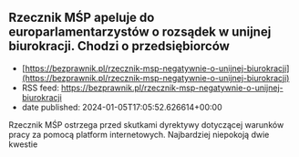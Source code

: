 ## Rzecznik MŚP apeluje do europarlamentarzystów o rozsądek w unijnej biurokracji. Chodzi o przedsiębiorców
 - [https://bezprawnik.pl/rzecznik-msp-negatywnie-o-unijnej-biurokracji](https://bezprawnik.pl/rzecznik-msp-negatywnie-o-unijnej-biurokracji)
 - RSS feed: https://bezprawnik.pl/rzecznik-msp-negatywnie-o-unijnej-biurokracji
 - date published: 2024-01-05T17:05:52.626614+00:00

Rzecznik MŚP ostrzega przed skutkami dyrektywy dotyczącej warunków pracy za pomocą platform internetowych. Najbardziej niepokoją dwie kwestie


